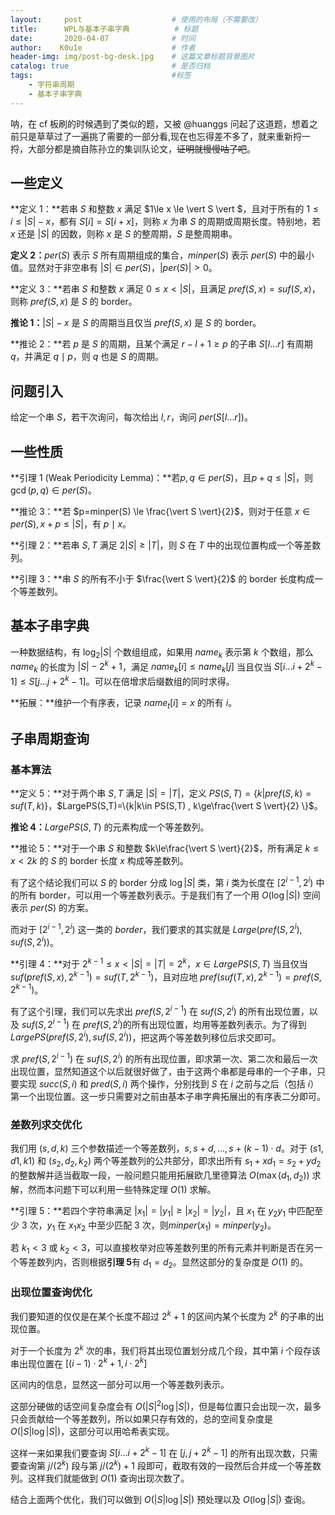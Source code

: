```yaml
---
layout:     post   				    # 使用的布局（不需要改）
title:      WPL与基本子串字典			# 标题
date:       2020-04-07 				# 时间
author:    K0u1e					# 作者
header-img: img/post-bg-desk.jpg 	# 这篇文章标题背景图片
catalog: true 						# 是否归档
tags:								#标签
    - 字符串周期
    - 基本子串字典
---
```


呐，在 cf 板刷的时候遇到了类似的题，又被 @huanggs 问起了这道题，想着之前只是草草过了一遍挑了需要的一部分看,现在也忘得差不多了，就来重新捋一捋，大部分都是摘自陈孙立的集训队论文，~~证明就慢慢咕了吧~~。

## 一些定义

**定义 1：**若串 $S$ 和整数 $x$ 满足 $1\le x \le \vert S \vert $，且对于所有的 $1 \le i \le \vert S \vert - x$，都有 $S[i]=S[i+x]$，则称 $x$ 为串 $S$ 的周期或周期长度。特别地，若 $x$ 还是 $\vert S \vert$ 的因数，则称 $x$ 是 $S$ 的整周期，$S$ 是整周期串。

**定义 2：**$per(S)$ 表示 $S$ 所有周期组成的集合，$minper(S)$ 表示 $per(S)$ 中的最小值。显然对于非空串有 $|S| \in per(S)$，$\vert per(S) \vert >0$。

**定义 3：**若串 $S$ 和整数 $x$ 满足 $0 \le x < |S|$，且满足 $pref(S,x)=suf(S,x)$，则称 $pref(S,x)$ 是 $S$ 的 border​。

**推论 1：**$\vert S \vert-x$ 是 $S$ 的周期当且仅当 $pref(S,x)$ 是 $S$ 的 border。

**推论 2：**若 $p$ 是 $S$ 的周期，且某个满足 $r-l+1\ge p$ 的子串 $S[l...r]$ 有周期 $q$，并满足 $q\mid p$，则 $q$ 也是 $S$ 的周期。

## 问题引入

给定一个串 $S$，若干次询问，每次给出 $l,r$，询问 $per(S[l...r])$。

## 一些性质

**引理 1 (Weak Periodicity Lemma)：**若$p,q\in per(S)$，且$p+q\le \vert S \vert$，则$\gcd(p,q) \in per(S)$。

**推论 3：**若 $p=minper(S) \le \frac{\vert S \vert}{2}$，则对于任意 $x\in per(S),x+p\le \vert S \vert$，有 $p \mid x$。

**引理 2：**若串 $S,T$ 满足 $2 \vert S \vert \ge \vert T \vert$，则 $S$ 在 $T$ 中的出现位置构成一个等差数列。

**引理 3：**串 $S$ 的所有不小于 $\frac{\vert S \vert}{2}$ 的 border 长度构成一个等差数列。

## 基本子串字典

一种数据结构，有 $\log_2{\vert S \vert}$ 个数组组成，如果用 $name_k$ 表示第 $k$ 个数组，那么 $name_k$ 的长度为 $\vert S \vert-2^k+1$，满足 $name_k[i] \le name_k[j]$ 当且仅当 $S[i...i+2^k-1]\le S[j...j+2^k-1]$。可以在倍增求后缀数组的同时求得。

**拓展：**维护一个有序表，记录 $name_t[i]=x$ 的所有 $i$。

## 子串周期查询

### 基本算法

**定义 5：**对于两个串 $S,T$ 满足 $\vert S \vert=\vert T \vert$，定义 $PS(S,T)=\{k | pref(S,k)=suf(T,k)\}$，$LargePS(S,T)=\{k|k\in PS(S,T) , k\ge\frac{\vert S \vert}{2} \}$。

**推论 4：**$LargePS(S,T)$ 的元素构成一个等差数列。

**推论 5：**对于一个串 $S$ 和整数 $k\le\frac{\vert S \vert}{2}$，所有满足 $k\le x < 2k$ 的 $S$ 的 border 长度 $x$ 构成等差数列。

有了这个结论我们可以 $S$ 的 border 分成 $\log |S|$ 类，第 $i$ 类为长度在 $[2^{i-1},2^i)$ 中的所有 border，可以用一个等差数列表示。于是我们有了一个用 $O(\log \vert S \vert)$ 空间表示 $per(S)$ 的方案。

而对于 $[2^{i-1},2^i)$ 这一类的 $border$，我们要求的其实就是 $Large(pref(S,2^i),suf(S,2^i))$。

**引理 4：**对于 $2^{k-1}\le x < |S|=|T|=2^k$，$x\in LargePS(S,T)$ 当且仅当 $suf(pref(S,x),2^{k-1})=suf(T,2^{k-1})$，且对应地 $pref(suf(T,x),2^{k-1})=pref(S,2^{k-1})$。

有了这个引理，我们可以先求出 $pref(S,2^{i-1})$ 在 $suf(S,2^i)$ 的所有出现位置，以及 $suf(S,2^{i-1})$ 在 $pref(S,2^i)$的所有出现位置，均用等差数列表示。为了得到 $LargePS(pref(S,2^i),suf(S,2^i))$，把这两个等差数列移位后求交即可。

求 $pref(S,2^{i-1})$ 在 $suf(S,2^i)$ 的所有出现位置，即求第一次、第二次和最后一次出现位置，显然知道这个以后就很好做了，由于这两个串都是母串的一个子串，只要实现 $succ(S,i)$ 和 $pred(S,i)$ 两个操作，分别找到 $S$ 在 $i$ 之前与之后（包括 $i$）第一个出现位置。这一步只需要对之前由基本子串字典拓展出的有序表二分即可。

### 差数列求交优化

我们用 $(s,d,k)$ 三个参数描述一个等差数列，$s,s+d,...,s+(k-1) \cdot d$。对于 $(s1,d1,k1)$ 和 $(s_2,d_2,k_2)$ 两个等差数列的公共部分，即求出所有 $s_1+xd_1=s_2+yd_2$ 的整数解并适当截取一段，一般问题只能用拓展欧几里德算法 $O(\max(d_1,d_2))$ 求解，然而本问题下可以利用一些特殊定理 $O(1)$ 求解。

**引理 5：**若四个字符串满足 $\vert x_1\vert=\vert y_1\vert\ge\vert x_2\vert=\vert y_2\vert$，且 $x_1$ 在 $y_2y_1$ 中匹配至少 $3$ 次，$y_1$ 在 $x_1x_2$ 中至少匹配 $3$ 次，则$minper(x_1)=minper(y_2)$。

若 $k_1<3$ 或 $k_2<3$，可以直接枚举对应等差数列里的所有元素并判断是否在另一个等差数列内，否则根据**引理 5**有 $d_1=d_2$。显然这部分的复杂度是 $O(1)$ 的。

### 出现位置查询优化

我们要知道的仅仅是在某个长度不超过 $2^{k}+1$ 的区间内某个长度为 $2^{k}$ 的子串的出现位置。

对于一个长度为 $2^k$ 次的串，我们将其出现位置划分成几个段，其中第 $i$ 个段存该串出现位置在 $[(i-1)\cdot 2^k+1,i\cdot 2^k]$ 

区间内的信息，显然这一部分可以用一个等差数列表示。

这部分硬做的话空间复杂度会有 $O(\vert S\vert ^2\log\vert S\vert)$，但是每位置只会出现一次，最多只会贡献给一个等差数列，所以如果只存有效的，总的空间复杂度是$O(\vert S \vert\log\vert S \vert)$，这部分可以用哈希表实现。

这样一来如果我们要查询 $S[i...i+2^k-1]$ 在 $[j,j+2^k-1]$ 的所有出现次数，只需要查询第 $j/(2^k)$ 段与第 $j/(2^k)+1$ 段即可，截取有效的一段然后合并成一个等差数列。这样我们就能做到 $O(1)$ 查询出现次数了。

结合上面两个优化，我们可以做到 $O(\vert S\vert\log \vert S\vert)$ 预处理以及 $O(\log \vert S\vert)$ 查询。
